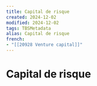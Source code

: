 ```yaml
---
title: Capital de risque
created: 2024-12-02
modified: 2024-12-02
tags: TBSMetadata
alias: Capital de risque
french:
- "[[20928 Venture capital]]"
---
```

# Capital de risque
